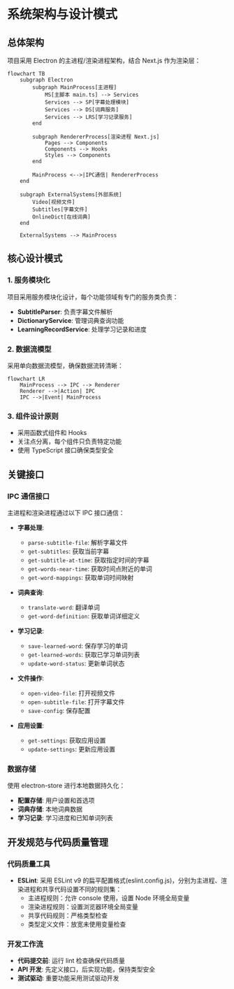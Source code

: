 # 系统架构与设计模式

## 总体架构

项目采用 Electron 的主进程/渲染进程架构，结合 Next.js 作为渲染层：

```mermaid
flowchart TB
    subgraph Electron
        subgraph MainProcess[主进程]
            MS[主脚本 main.ts] --> Services
            Services --> SP[字幕处理模块]
            Services --> DS[词典服务]
            Services --> LRS[学习记录服务]
        end

        subgraph RendererProcess[渲染进程 Next.js]
            Pages --> Components
            Components --> Hooks
            Styles --> Components
        end

        MainProcess <-->|IPC通信| RendererProcess
    end

    subgraph ExternalSystems[外部系统]
        Video[视频文件]
        Subtitles[字幕文件]
        OnlineDict[在线词典]
    end

    ExternalSystems --> MainProcess
```

## 核心设计模式

### 1. 服务模块化

项目采用服务模块化设计，每个功能领域有专门的服务类负责：

- **SubtitleParser**: 负责字幕文件解析
- **DictionaryService**: 管理词典查询功能
- **LearningRecordService**: 处理学习记录和进度

### 2. 数据流模型

采用单向数据流模型，确保数据流转清晰：

```mermaid
flowchart LR
    MainProcess --> IPC --> Renderer
    Renderer -->|Action| IPC
    IPC -->|Event| MainProcess
```

### 3. 组件设计原则

- 采用函数式组件和 Hooks
- 关注点分离，每个组件只负责特定功能
- 使用 TypeScript 接口确保类型安全

## 关键接口

### IPC 通信接口

主进程和渲染进程通过以下 IPC 接口通信：

- **字幕处理**:

  - `parse-subtitle-file`: 解析字幕文件
  - `get-subtitles`: 获取当前字幕
  - `get-subtitle-at-time`: 获取指定时间的字幕
  - `get-words-near-time`: 获取时间点附近的单词
  - `get-word-mappings`: 获取单词时间映射

- **词典查询**:

  - `translate-word`: 翻译单词
  - `get-word-definition`: 获取单词详细定义

- **学习记录**:

  - `save-learned-word`: 保存学习的单词
  - `get-learned-words`: 获取已学习单词列表
  - `update-word-status`: 更新单词状态

- **文件操作**:

  - `open-video-file`: 打开视频文件
  - `open-subtitle-file`: 打开字幕文件
  - `save-config`: 保存配置

- **应用设置**:
  - `get-settings`: 获取应用设置
  - `update-settings`: 更新应用设置

### 数据存储

使用 electron-store 进行本地数据持久化：

- **配置存储**: 用户设置和首选项
- **词典存储**: 本地词典数据
- **学习记录**: 学习进度和已知单词列表

## 开发规范与代码质量管理

### 代码质量工具

- **ESLint**: 采用 ESLint v9 的扁平配置格式(eslint.config.js)，分别为主进程、渲染进程和共享代码设置不同的规则集：
  - 主进程规则：允许 console 使用，设置 Node 环境全局变量
  - 渲染进程规则：设置浏览器环境全局变量
  - 共享代码规则：严格类型检查
  - 类型定义文件：放宽未使用变量检查

### 开发工作流

- **代码提交前**: 运行 lint 检查确保代码质量
- **API 开发**: 先定义接口，后实现功能，保持类型安全
- **测试驱动**: 重要功能采用测试驱动开发

